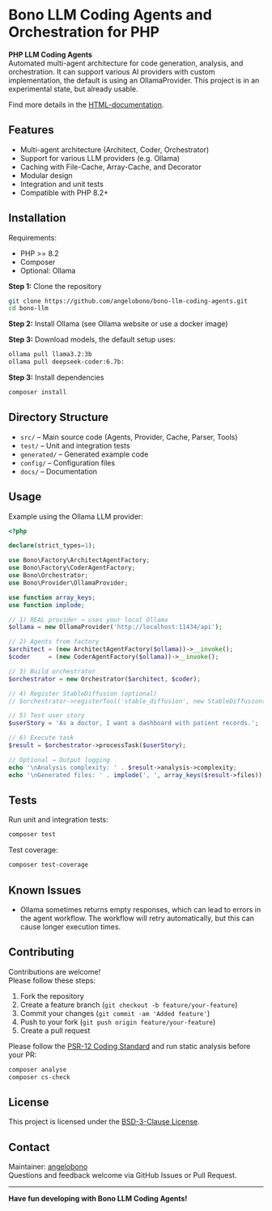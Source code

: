 # Bono LLM Coding Agents and Orchestration for PHP

**PHP LLM Coding Agents**  
Automated multi-agent architecture for code generation, analysis, and orchestration.
It can support various AI providers with custom implementation, the default is using an OllamaProvider. 
This project is in an experimental state, but already usable.

Find more details in the [HTML-documentation](https://angelobono.github.io/bono-llm-coding-agents/).

## Features

- Multi-agent architecture (Architect, Coder, Orchestrator)
- Support for various LLM providers (e\.g\. Ollama)
- Caching with File\-Cache, Array\-Cache, and Decorator
- Modular design
- Integration and unit tests
- Compatible with PHP 8\.2\+

## Installation

Requirements:

- PHP >= 8\.2
- Composer
- Optional: Ollama

**Step 1:** Clone the repository
```bash
git clone https://github.com/angelobono/bono-llm-coding-agents.git
cd bono-llm
```

**Step 2:** Install Ollama (see Ollama website or use a docker image)

**Step 3:** Download models, the default setup uses:
```bash
ollama pull llama3.2:3b
ollama pull deepseek-coder:6.7b:
```

**Step 3:** Install dependencies
```bash
composer install
```

## Directory Structure

- `src/` – Main source code (Agents, Provider, Cache, Parser, Tools)
- `test/` – Unit and integration tests
- `generated/` – Generated example code
- `config/` – Configuration files
- `docs/` – Documentation

## Usage

Example using the Ollama LLM provider:

```php
<?php

declare(strict_types=1);

use Bono\Factory\ArchitectAgentFactory;
use Bono\Factory\CoderAgentFactory;
use Bono\Orchestrator;
use Bono\Provider\OllamaProvider;

use function array_keys;
use function implode;

// 1) REAL provider → uses your local Ollama
$ollama = new OllamaProvider('http://localhost:11434/api');

// 2) Agents from factory
$architect = (new ArchitectAgentFactory($ollama))->__invoke();
$coder     = (new CoderAgentFactory($ollama))->__invoke();

// 3) Build orchestrator
$orchestrator = new Orchestrator($architect, $coder);

// 4) Register StableDiffusion (optional)
// $orchestrator->registerTool('stable_diffusion', new StableDiffusion());

// 5) Test user story
$userStory = 'As a doctor, I want a dashboard with patient records.';

// 6) Execute task
$result = $orchestrator->processTask($userStory);

// Optional → Output logging
echo '\nAnalysis complexity: ' . $result->analysis->complexity;
echo '\nGenerated files: ' . implode(', ', array_keys($result->files));
```

## Tests

Run unit and integration tests:

```bash
composer test
```

Test coverage:

```bash
composer test-coverage
```

## Known Issues

- Ollama sometimes returns empty responses, which can lead to errors in the agent workflow. The workflow will retry automatically, but this can cause longer execution times.

## Contributing

Contributions are welcome!  
Please follow these steps:

1. Fork the repository
2. Create a feature branch (`git checkout -b feature/your-feature`)
3. Commit your changes (`git commit -am 'Added feature'`)
4. Push to your fork (`git push origin feature/your-feature`)
5. Create a pull request

Please follow the [PSR\-12 Coding Standard](https://www.php-fig.org/psr/psr-12/) and run static analysis before your PR:

```bash
composer analyse
composer cs-check
```

## License

This project is licensed under the [BSD-3-Clause License](LICENSE.md).

## Contact

Maintainer: [angelobono](https://github.com/angelobono)  
Questions and feedback welcome via GitHub Issues or Pull Request.

---

**Have fun developing with Bono LLM Coding Agents!**